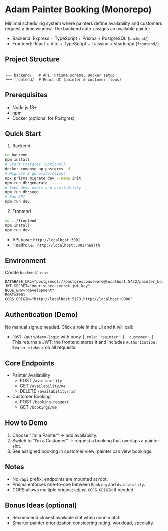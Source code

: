 # Adam Painter Booking (Monorepo)

Minimal scheduling system where painters define availability and customers request a time window. The backend auto-assigns an available painter.

- Backend: Express + TypeScript + Prisma + PostgreSQL (`backend/`)
- Frontend: React + Vite + TypeScript + Tailwind + shadcn/ui (`frontend/`)

## Project Structure

```
.
├── backend/   # API, Prisma schema, Docker setup
└── frontend/  # React UI (painter & customer flows)
```

## Prerequisites

- Node.js 18+
- npm
- Docker (optional for Postgres)

## Quick Start

1) Backend
```bash
cd backend
npm install
# Start Postgres (optional)
docker compose up postgres -d
# Migrate & generate client
npx prisma migrate dev --name init
npm run db:generate
# Seed demo users and availability
npm run db:seed
# Run API
npm run dev
```

2) Frontend
```bash
cd ../frontend
npm install
npm run dev
```

- API base: `http://localhost:3001`
- Health: `GET http://localhost:3001/health`

## Environment
Create `backend/.env`:
```env
DATABASE_URL="postgresql://postgres:password@localhost:5432/painter_booking"
JWT_SECRET="your-super-secret-jwt-key"
NODE_ENV="development"
PORT=3001
CORS_ORIGIN="http://localhost:5173,http://localhost:8080"
```

## Authentication (Demo)
No manual signup needed. Click a role in the UI and it will call:
- `POST /auth/demo-login` with body `{ role: 'painter' | 'customer' }`
This returns a JWT; the frontend stores it and includes `Authorization: Bearer <token>` on all requests.

## Core Endpoints
- Painter Availability
  - POST `/availability`
  - GET `/availability/me`
  - DELETE `/availability/:id`
- Customer Booking
  - POST `/booking-request`
  - GET `/bookings/me`

## How to Demo
1) Choose “I’m a Painter” → add availability.
2) Switch to “I’m a Customer” → request a booking that overlaps a painter slot.
3) See assigned booking in customer view; painter can view bookings.

## Notes
- No `/api` prefix; endpoints are mounted at root.
- Prisma enforces one-to-one between `Booking` and `Availability`.
- CORS allows multiple origins; adjust `CORS_ORIGIN` if needed.

## Bonus Ideas (optional)
- Recommend closest available slot when none match.
- Smarter painter prioritization considering rating, workload, specialty.

